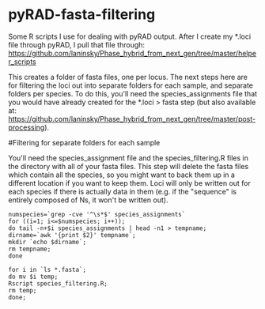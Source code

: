 # pyRAD-fasta-filtering
Some R scripts I use for dealing with pyRAD output. After I create my *.loci file through pyRAD, I pull that file through:
https://github.com/laninsky/Phase_hybrid_from_next_gen/tree/master/helper_scripts

This creates a folder of fasta files, one per locus. The next steps here are for filtering the loci out into separate folders for each sample, and separate folders per species. To do this, you'll need the species_assignments file that you would have already created for the *.loci > fasta step (but also available at: https://github.com/laninsky/Phase_hybrid_from_next_gen/tree/master/post-processing).

#Filtering for separate folders for each sample

You'll need the species_assignment file and the species_filtering.R files in the directory with all of your fasta files. This step will delete the fasta files which contain all the species, so you might want to back them up in a different location if you want to keep them. Loci will only be written out for each species if there is actually data in them (e.g. if the "sequence" is entirely composed of Ns, it won't be written out).

```
numspecies=`grep -cve '^\s*$' species_assignments`
for ((i=1; i<=$numspecies; i++)); 
do tail -n+$i species_assignments | head -n1 > tempname;
dirname=`awk '{print $2}' tempname`;
mkdir `echo $dirname`;
rm tempname;
done

for i in `ls *.fasta`;
do mv $i temp;
Rscript species_filtering.R;
rm temp;
done;
```


